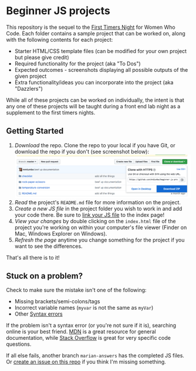 # Beginner JS projects
This repository is the sequel to the [First Timers Night](https://github.com/womenwhocodedc/front-end-community/blob/master/first-timers-guides/first_timers_javascript_guide.md) for Women Who Code. Each folder contains a sample project that can be worked on, along with the following contents for each project:
* Starter HTML/CSS template files (can be modified for your own project but please give credit)
* Required functionality for the project (aka "To Dos")
* Expected outcomes - screenshots displaying all possible outputs of the given project
* Extra functionality/ideas you can incorporate into the project (aka "Dazzlers")

While all of these projects can be worked on individually, the intent is that any one of these projects will be taught during a front end lab night as a supplement to the first timers nights.

## Getting Started
1. _Download_ the repo. Clone the repo to your local if you have Git, or download the repo if you don't (see screenshot below):
![alt text](images/download-to-local.png)
2. _Read_ the project's `README.md` file for more information on the project.
3. _Create a new JS file_ in the project folder you wish to work in and add your code there. Be sure to [link your JS file](https://github.com/womenwhocodedc/front-end-community/blob/master/first-timers-guides/first_timers_javascript_guide.md#external-javascript-file---mainjs) to the index page!
4. _View your changes_ by double clicking on the `index.html` file of the project you're working on within your computer's file viewer (Finder on Mac, Windows Explorer on Windows).
5. _Refresh the page_ anytime you change something for the project if you want to see the differences.

That's all there is to it!

## Stuck on a problem?
Check to make sure the mistake isn't one of the following:
* Missing brackets/semi-colons/tags
* Incorrect variable names (`myvar` is not the same as `myVar`)
* Other [Syntax errors](https://www.techopedia.com/definition/13391/syntax-error)

If the problem isn't a syntax error (or you're not sure if it is), searching online is your best friend. [MDN](https://developer.mozilla.org/en-US/) is a great resource for general documentation, while [Stack Overflow](https://stackoverflow.com/) is great for very specific code questions.

If all else fails, another branch `marian-answers` has the completed JS files. Or [create an issue on this repo](https://github.com/mmlumba/beginner-js-projects/issues/new) if you think I'm missing something.
